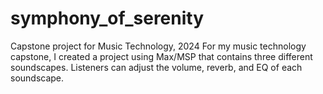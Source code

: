 # symphony_of_serenity
Capstone project for Music Technology, 2024
For my music technology capstone, I created a project using Max/MSP that contains three different soundscapes. Listeners can adjust the volume, reverb, and EQ of each soundscape.

